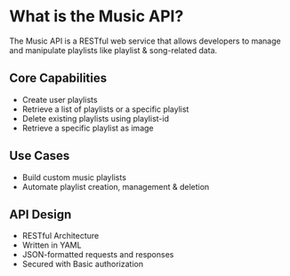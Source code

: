 # What is the Music API?

The Music API is a RESTful web service that allows developers to manage and manipulate playlists like playlist & song-related data.

## Core Capabilities

- Create user playlists
- Retrieve a list of playlists or a specific playlist
- Delete existing playlists using playlist-id
- Retrieve a specific playlist as image

## Use Cases

- Build custom music playlists
- Automate playlist creation, management & deletion

## API Design

- RESTful Architecture
- Written in YAML  
- JSON-formatted requests and responses
- Secured with Basic authorization
